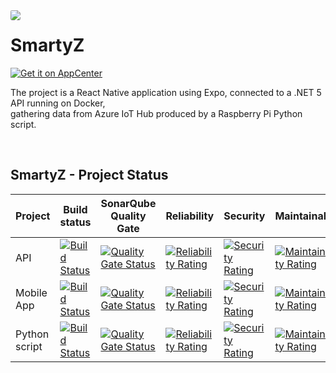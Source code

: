 <img align="left" style="border-radius:15%" src="https://i.imgur.com/ZXIUQ5L.png"/>

# SmartyZ
[![Get it on AppCenter](https://appcenter.elementary.io/badge.svg)](https://install.appcenter.ms/users/simon.cotelle/apps/SmartyZ)


The project is a React Native application using Expo, connected to a .NET 5 API running on Docker,
<br>gathering data from Azure IoT Hub produced by a Raspberry Pi Python script.

<br/>

## SmartyZ - Project Status

| Project | Build status | SonarQube Quality Gate | Reliability | Security | Maintainability | Coverage
| ------------- | ------------- | ------------- | ------------- | ------------- | ------------- | ------------- |
| API | [![Build Status](https://dev.azure.com/D3P4/SmartyZ/_apis/build/status/SmartyZ%20-%20%20API%20-%20PROD?branchName=master)](https://dev.azure.com/D3P4/SmartyZ/_build/latest?definitionId=6&branchName=master) | [![Quality Gate Status](https://sonarcloud.io/api/project_badges/measure?project=D3P4_SmartyZ---API&metric=alert_status)](https://sonarcloud.io/dashboard?id=D3P4_SmartyZ---API) | [![Reliability Rating](https://sonarcloud.io/api/project_badges/measure?project=D3P4_SmartyZ---API&metric=reliability_rating)](https://sonarcloud.io/dashboard?id=D3P4_SmartyZ---API) | [![Security Rating](https://sonarcloud.io/api/project_badges/measure?project=D3P4_SmartyZ---API&metric=security_rating)](https://sonarcloud.io/dashboard?id=D3P4_SmartyZ---API) | [![Maintainability Rating](https://sonarcloud.io/api/project_badges/measure?project=D3P4_SmartyZ---API&metric=sqale_rating)](https://sonarcloud.io/dashboard?id=D3P4_SmartyZ---API) | [![Coverage](https://sonarcloud.io/api/project_badges/measure?project=D3P4_SmartyZ---API&metric=coverage)](https://sonarcloud.io/dashboard?id=D3P4_SmartyZ---API) |
| Mobile App | [![Build Status](https://dev.azure.com/D3P4/SmartyZ/_apis/build/status/SmartyZ%20-%20Mobile%20-%20PROD?branchName=master)](https://dev.azure.com/D3P4/SmartyZ/_build/latest?definitionId=8&branchName=master) | [![Quality Gate Status](https://sonarcloud.io/api/project_badges/measure?project=D3P4_SmartyZ---Mobile&metric=alert_status)](https://sonarcloud.io/dashboard?id=D3P4_SmartyZ---Mobile) | [![Reliability Rating](https://sonarcloud.io/api/project_badges/measure?project=D3P4_SmartyZ---Mobile&metric=reliability_rating)](https://sonarcloud.io/dashboard?id=D3P4_SmartyZ---Mobile) | [![Security Rating](https://sonarcloud.io/api/project_badges/measure?project=D3P4_SmartyZ---Mobile&metric=security_rating)](https://sonarcloud.io/dashboard?id=D3P4_SmartyZ---Mobile) | [![Maintainability Rating](https://sonarcloud.io/api/project_badges/measure?project=D3P4_SmartyZ---Mobile&metric=sqale_rating)](https://sonarcloud.io/dashboard?id=D3P4_SmartyZ---Mobile) | [![Coverage](https://sonarcloud.io/api/project_badges/measure?project=D3P4_SmartyZ---Mobile&metric=coverage)](https://sonarcloud.io/dashboard?id=D3P4_SmartyZ---Mobile) |
| Python script | [![Build Status](https://dev.azure.com/D3P4/SmartyZ/_apis/build/status/SmartyZ%20-%20IoT?branchName=master)](https://dev.azure.com/D3P4/SmartyZ/_build/latest?definitionId=11&branchName=master) | [![Quality Gate Status](https://sonarcloud.io/api/project_badges/measure?project=D3P4_SmartyZ---IoT&metric=alert_status)](https://sonarcloud.io/dashboard?id=D3P4_SmartyZ---IoT) | [![Reliability Rating](https://sonarcloud.io/api/project_badges/measure?project=D3P4_SmartyZ---IoT&metric=reliability_rating)](https://sonarcloud.io/dashboard?id=D3P4_SmartyZ---IoT) | [![Security Rating](https://sonarcloud.io/api/project_badges/measure?project=D3P4_SmartyZ---IoT&metric=security_rating)](https://sonarcloud.io/dashboard?id=D3P4_SmartyZ---IoT) | [![Maintainability Rating](https://sonarcloud.io/api/project_badges/measure?project=D3P4_SmartyZ---IoT&metric=sqale_rating)](https://sonarcloud.io/dashboard?id=D3P4_SmartyZ---IoT) | [![Coverage](https://sonarcloud.io/api/project_badges/measure?project=D3P4_SmartyZ---IoT&metric=coverage)](https://sonarcloud.io/dashboard?id=D3P4_SmartyZ---IoT) |